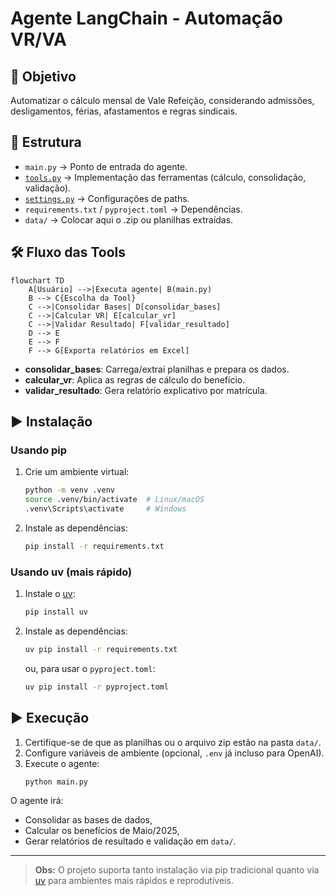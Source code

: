 # Agente LangChain - Automação VR/VA

## 🚀 Objetivo
Automatizar o cálculo mensal de Vale Refeição, considerando admissões, desligamentos, férias, afastamentos e regras sindicais.

## 📂 Estrutura
- `main.py` → Ponto de entrada do agente.
- [`tools.py`](tools.py) → Implementação das ferramentas (cálculo, consolidação, validação).
- [`settings.py`](settings.py) → Configurações de paths.
- `requirements.txt` / `pyproject.toml` → Dependências.
- `data/` → Colocar aqui o .zip ou planilhas extraídas.

## 🛠️ Fluxo das Tools

```mermaid
flowchart TD
    A[Usuário] -->|Executa agente| B(main.py)
    B --> C{Escolha da Tool}
    C -->|Consolidar Bases| D[consolidar_bases]
    C -->|Calcular VR| E[calcular_vr]
    C -->|Validar Resultado| F[validar_resultado]
    D --> E
    E --> F
    F --> G[Exporta relatórios em Excel]
```

- **consolidar_bases**: Carrega/extrai planilhas e prepara os dados.
- **calcular_vr**: Aplica as regras de cálculo do benefício.
- **validar_resultado**: Gera relatório explicativo por matrícula.

## ▶️ Instalação

### Usando pip

1. Crie um ambiente virtual:
   ```bash
   python -m venv .venv
   source .venv/bin/activate  # Linux/macOS
   .venv\Scripts\activate     # Windows
   ```
2. Instale as dependências:
   ```bash
   pip install -r requirements.txt
   ```

### Usando uv (mais rápido)

1. Instale o [uv](https://github.com/astral-sh/uv):
   ```bash
   pip install uv
   ```
2. Instale as dependências:
   ```bash
   uv pip install -r requirements.txt
   ```
   ou, para usar o `pyproject.toml`:
   ```bash
   uv pip install -r pyproject.toml
   ```

## ▶️ Execução

1. Certifique-se de que as planilhas ou o arquivo zip estão na pasta `data/`.
2. Configure variáveis de ambiente (opcional, `.env` já incluso para OpenAI).
3. Execute o agente:
   ```bash
   python main.py
   ```

O agente irá:
- Consolidar as bases de dados,
- Calcular os benefícios de Maio/2025,
- Gerar relatórios de resultado e validação em `data/`.

---

> **Obs:** O projeto suporta tanto instalação via pip tradicional quanto via [uv](https://github.com/astral-sh/uv) para ambientes mais rápidos e reprodutíveis.